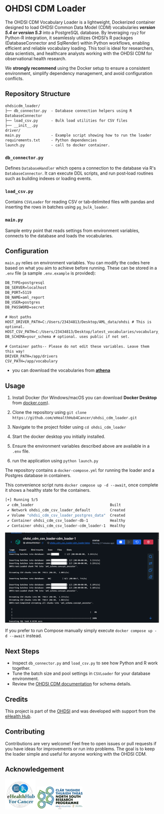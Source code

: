 # OHDSI CDM Loader

The OHDSI CDM Vocabulary Loader is a lightweight, Dockerized container designed to load OHDSI Common Data Model (CDM) vocabularies ***version 5.4 or version 5.3*** into a PostgreSQL database. By leveraging `rpy2` for Python-R integration, it seamlessly utilizes OHDSI’s R packages (DatabaseConnector and SqlRender) within Python workflows, enabling efficient and reliable vocabulary loading. This tool is ideal for researchers, data scientists, and healthcare analysts working with the OHDSI CDM for observational health research.

We **strongly recommend** using the Docker setup to ensure a consistent environment, simplify dependency management, and avoid configuration conflicts.

## Repository Structure

```
ohdsicdm_loader/
├── db_connector.py  - Database connection helpers using R DatabaseConnector
├── load_csv.py      - Bulk load utilities for CSV files
├── __init__.py
driver/
main.py              - Example script showing how to run the loader
requirements.txt     - Python dependencies
launch.py            - call to docker container.
```

### `db_connector.py`
Defines `DatabaseHandler` which opens a connection to the database via R's `DatabaseConnector`.  It can execute DDL scripts, and run post‑load routines such as building indexes or loading events.

### `load_csv.py`
Contains `CSVLoader` for reading CSV or tab‑delimited files with pandas and inserting the rows in batches using `pg_bulk_loader`.

### `main.py`
Sample entry point that reads settings from environment variables, connects to the database and loads the vocabularies.

## Configuration

`main.py` relies on environment variables.  You can modify the codes here based on what you aim to achieve before running. These can be stored in a `.env` file
(a sample `.env.example` is provided):

```
DB_TYPE=postgresql
DB_SERVER=localhost
DB_PORT=5119
DB_NAME=aml_report
DB_USER=postgres
DB_PASSWORD=secret

# Host paths
HOST_DRIVER_PATH=C:/Users/23434813/Desktop/AML_data/ohdsi # This is optional.
HOST_CSV_PATH=C:/Users/23434813/Desktop/latest_vocabularies/vocabulary_download_v5_2
DB_SCHEMA=your_schema # optional. uses public if not set.

# Container paths-- Please do not edit these variables. Leave them this way!
DRIVER_PATH=/app/drivers
CSV_PATH=/app/vocabulary
```

- you can download the vocabularies from **[athena](https://athena.ohdsi.org/search-terms/start)**

## Usage
1. Install Docker (for Windows/macOS you can download **Docker Desktop** from
   [docker.com](https://www.docker.com/products/docker-desktop)).

2. Clone the repository using ```git clone https://github.com/eHealthHub4Cancer/ohdsi_cdm_loader.git```
3. Navigate to the project folder using ```cd ohdsi_cdm_loader```
4. Start the docker desktop you initially installed.
5. Ensure the environment variables described above are available in a `.env` file.
6. run the application using ```python launch.py```


The repository contains a `docker-compose.yml` for running the loader and a Postgres database in containers.

This convenience script runs `docker compose up -d --await`, once complete it shows a healthy state for the containers.

```bash
[+] Running 5/5
 ✔ cdm_loader                                   Built                                                                 0.0s 
 ✔ Network ohdsi_cdm_csv_loader_default         Created                                                               0.1s 
 ✔ Volume "ohdsi_cdm_csv_loader_postgres_data"  Created                                                               0.0s 
 ✔ Container ohdsi_cdm_csv_loader-db-1          Healthy                                                               6.9s 
 ✔ Container ohdsi_cdm_csv_loader-cdm_loader-1  Healthy                                                            1169.8s
 ```

<img src="./samples/loader.png" alt="OHDSI Logo" width="600">

If you prefer to run Compose manually simply execute `docker compose up -d --await`
instead.

## Next Steps

- Inspect `db_connector.py` and `load_csv.py` to see how Python and R work together.
- Tune the batch size and pool settings in `CSVLoader` for your database environment.
- Review the [OHDSI CDM documentation](https://ohdsi.github.io/CommonDataModel/) for schema details.

## Credits 

This project is part of the [OHDSI](https://ohdsi.org) and was developed with support from the [eHealth Hub](https://ehealth4cancer.ie).

## Contributing

Contributions are very welcome! Feel free to open issues or pull requests if you have ideas for improvements or run into problems. The goal is to keep the loader simple and useful for anyone working with the OHDSI CDM.

## Acknowledgement
<img src="./samples/ehealth.png" alt="OHDSI Logo" width="100">

<img src="./samples/nsrp.png" alt="OHDSI Logo" width="150">
